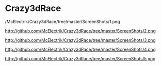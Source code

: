 # Crazy3dRace
/McElectrik/Crazy3dRace/tree/master/ScreenShots/1.png

http://github.com/McElectrik/Crazy3dRace/tree/master/ScreenShots/2.png

http://github.com/McElectrik/Crazy3dRace/tree/master/ScreenShots/3.png

http://github.com/McElectrik/Crazy3dRace/tree/master/ScreenShots/4.png

http://github.com/McElectrik/Crazy3dRace/tree/master/ScreenShots/5.png
